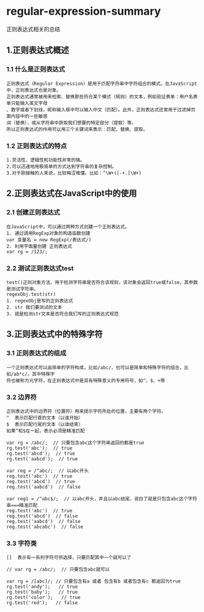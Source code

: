 # regular-expression-summary
正则表达式相关的总结

## 1.正则表达式概述
### 1.1 什么是正则表达式
```
正则表达式（Regular Expression）是用于匹配字符串中字符组合的模式。在JavaScript中，正则表达式也是对象。
正则表达式通常被用来检索、替换那些符合某个模式（规则）的文本，例如验证表单：用户名表单只能输入英文字母
、数字或者下划线，昵称输入框中可以输入中文（匹配）。此外，正则表达式还常用于过滤掉页面内容中的一些敏感
词（替换），或从字符串中获取我们想要的特定部分（提取）等。
所以正则表达式的作用可以用三个关键词来表示：匹配、替换、提取。
```
### 1.2 正则表达式的特点
```
1.灵活性、逻辑性和功能性非常的强。
2.可以迅速地用极简单的方式达到字符串的复杂控制。
3.对于刚接触的人来说，比较晦涩难懂。比如：^\W+([-+.]\W+)
```
## 2.正则表达式在JavaScript中的使用
### 2.1 创建正则表达式
```
在JavaScript中，可以通过两种方式创建一个正则表达式。
1. 通过调用RegExp对象的构造函数创建
var 变量名 = new RegExp(/表达式/)
2. 利用字面量创建 正则表达式
var rg = /123/;
```
### 2.2 测试正则表达式test
```
test()正则对象方法，用于检测字符串是否符合该规则，该对象会返回true或false，其参数是测试字符串。
regexObj.test(str)
1. regexObj是写的正则表达式
2. str 我们要测试的文本
3. 就是检测str文本是否符合我们写的正则表达式规范
```
## 3.正则表达式中的特殊字符
### 3.1 正则表达式的组成
```
一个正则表达式可以由简单的字符构成，比如/abc/，也可以是简单和特殊字符的组合，比如/ab*c/。其中特殊字
符也被称为元字符，在正则表达式中是具有特殊意义的专用符号，如^、$、+等
```
### 3.2 边界符
```
正则表达式中的边界符（位置符）用来提示字符所处的位置，主要有两个字符。
^  表示匹配行首的文本（以谁开始）
$  表示匹配行尾的文本（以谁结束）
如果^和$在一起，表示必须是精准匹配

var rg = /abc/;  // 只要包含abc这个字符串返回的都是true
rg.test('abc');  // true
rg.test('abcd');  // true
rg.test('aabcd');  // true

var reg = /^abc/;  // 以abc开头
reg.test('abc')  // true
reg.test('abcd')  // true
reg.test('aabcd')  // false

var reg1 = /^abc$/;  // 以abc开头，并且以abc结尾，说白了就是只包含abc这个字符串===精准匹配
reg.test('abc')  // true
reg.test('abcd')  // false
reg.test('aabcd')  // false
reg.test('abcabc')  // false
```
### 3.3 字符类
```
[]  表示有一系列字符可供选择，只要匹配其中一个就可以了

// var rg = /abc/;  // 只要包含abc就可以

var rg = /[abc]/; // 只要包含有a 或者 包含有b 或者包含有c 都返回为true
rg.test('andy');   // true
rg.test('baby');   // true
rg.test('color');   // true
rg.test('red');   // false
```

